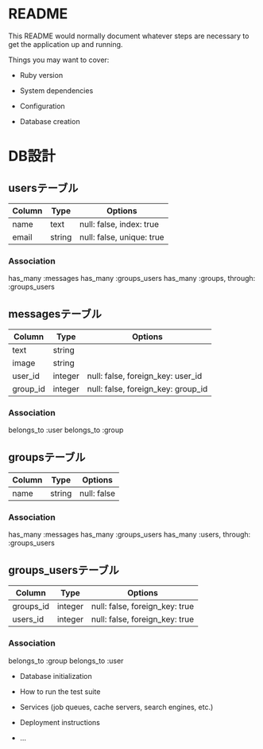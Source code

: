 # README

This README would normally document whatever steps are necessary to get the
application up and running.

Things you may want to cover:

* Ruby version

* System dependencies

* Configuration

* Database creation

# DB設計

## usersテーブル
|Column|Type|Options|
|------|----|-------|
|name|text|null: false, index: true|
|email|string|null: false, unique: true|
### Association
has_many :messages
has_many :groups_users
has_many :groups, through: :groups_users


## messagesテーブル
|Column|Type|Options|
|------|----|-------|
|text|string||
|image|string||
|user_id|integer|null: false, foreign_key: user_id|
|group_id|integer|null: false, foreign_key: group_id|
### Association
belongs_to :user
belongs_to :group


## groupsテーブル
|Column|Type|Options|
|------|----|-------|
|name|string|null: false|
### Association
has_many :messages
has_many :groups_users
has_many :users, through: :groups_users


## groups_usersテーブル
|Column|Type|Options|
|------|----|-------|
|groups_id|integer|null: false, foreign_key: true|
|users_id|integer|null: false, foreign_key: true|
### Association
belongs_to :group
belongs_to :user


* Database initialization

* How to run the test suite

* Services (job queues, cache servers, search engines, etc.)

* Deployment instructions

* ...
